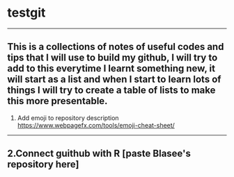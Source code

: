 # testgit
---
This is a collections of notes of useful codes and tips that I will use to build my github, I will try to add to this everytime I learnt something new, it will start as a list and when I start to learn lots of things I will try to create a table of lists to make this more presentable. 
---
1. Add emoji to repository description
https://www.webpagefx.com/tools/emoji-cheat-sheet/
---
2.Connect guithub with R [paste Blasee's repository here]
---


